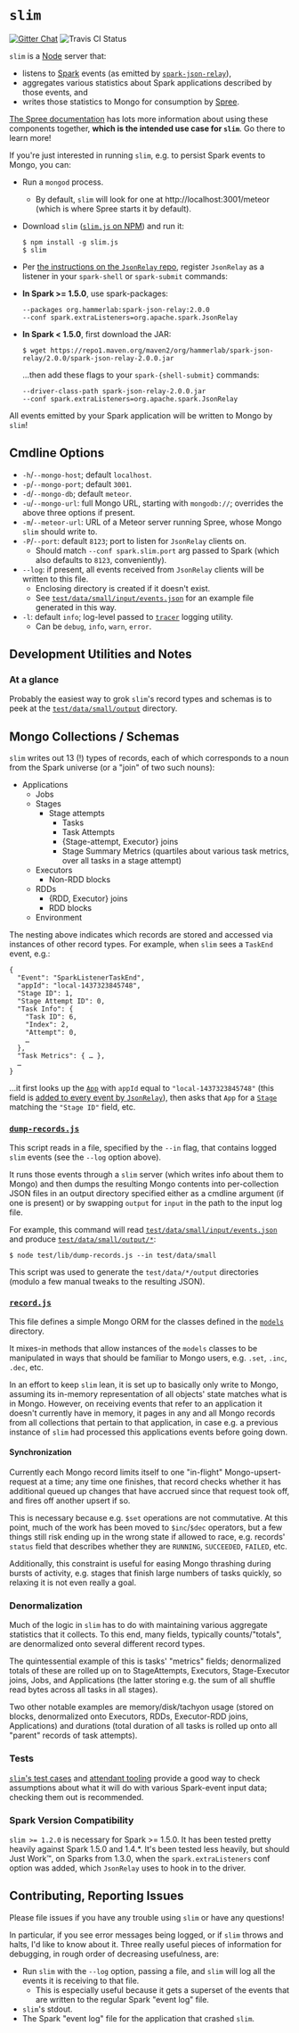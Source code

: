 # `slim`

[![Gitter Chat](http://img.shields.io/badge/chat-online-brightgreen.svg)](https://gitter.im/hammerlab/spree?utm_source=badge&utm_medium=badge&utm_campaign=pr-badge&utm_content=badge) ![Travis CI Status](https://travis-ci.org/hammerlab/slim.svg?branch=master)

`slim` is a [Node][] server that:

* listens to [Spark][] events (as emitted by [`spark-json-relay`][]), 
* aggregates various statistics about Spark applications described by those events, and 
* writes those statistics to Mongo for consumption by [Spree][].

[The Spree documentation][Spree] has lots more information about using these components together, **which is the intended use case for `slim`**. Go there to learn more!

If you're just interested in running `slim`, e.g. to persist Spark events to Mongo, you can:
* Run a `mongod` process.
  * By default, `slim` will look for one at http://localhost:3001/meteor (which is where Spree starts it by default).
* Download `slim` ([`slim.js` on NPM][slim.js]) and run it:

  ```
  $ npm install -g slim.js
  $ slim
  ```

* Per [the instructions on the  `JsonRelay` repo](https://github.com/hammerlab/spark-json-relay), register `JsonRelay` as a listener in your `spark-shell` or `spark-submit` commands:
 * **In Spark >= 1.5.0**, use spark-packages:

   ```
   --packages org.hammerlab:spark-json-relay:2.0.0
   --conf spark.extraListeners=org.apache.spark.JsonRelay
   ```
   
 * **In Spark < 1.5.0**, first download the JAR:

   ```
   $ wget https://repo1.maven.org/maven2/org/hammerlab/spark-json-relay/2.0.0/spark-json-relay-2.0.0.jar
   ```
    …then add these flags to your `spark-{shell-submit}` commands:
     ```
     --driver-class-path spark-json-relay-2.0.0.jar
     --conf spark.extraListeners=org.apache.spark.JsonRelay
     ```
   
All events emitted by your Spark application will be written to Mongo by `slim`!

## Cmdline Options
* `-h`/`--mongo-host`; default `localhost`.
* `-p`/`--mongo-port`; default `3001`.
* `-d`/`--mongo-db`; default `meteor`.
* `-u`/`--mongo-url`: full Mongo URL, starting with `mongodb://`; overrides the above three options if present.
* `-m`/`--meteor-url`: URL of a Meteor server running Spree, whose Mongo `slim` should write to.
* `-P`/`--port`: default `8123`; port to listen for `JsonRelay` clients on.
  * Should match `--conf spark.slim.port` arg passed to Spark (which also defaults to `8123`, conveniently).
* `--log`: if present, all events received from `JsonRelay` clients will be written to this file.
  * Enclosing directory is created if it doesn't exist.
  * See [`test/data/small/input/events.json`][] for an example file generated in this way.
* `-l`: default `info`; log-level passed to [`tracer`][] logging utility.
  * Can be `debug`, `info`, `warn`, `error`.

## Development Utilities and Notes

### At a glance
Probably the easiest way to grok `slim`'s record types and schemas is to peek at the [`test/data/small/output`][] directory.

## Mongo Collections / Schemas
`slim` writes out 13 (!) types of records, each of which corresponds to a noun from the Spark universe (or a "join" of two such nouns):

* Applications
  * Jobs
  * Stages
    * Stage attempts
      * Tasks
      * Task Attempts
      * {Stage-attempt, Executor} joins
      * Stage Summary Metrics (quartiles about various task metrics, over all tasks in a stage attempt)
  * Executors
    * Non-RDD blocks
  * RDDs
    * {RDD, Executor} joins
    * RDD blocks
  * Environment

The nesting above indicates which records are stored and accessed via instances of other record types. For example, when `slim` sees a `TaskEnd` event, e.g.:

```
{
  "Event": "SparkListenerTaskEnd",
  "appId": "local-1437323845748",
  "Stage ID": 1,
  "Stage Attempt ID": 0,
  "Task Info": {
    "Task ID": 6,
    "Index": 2,
    "Attempt": 0,
    …
  },
  "Task Metrics": { … },
  …
}
```

…it first looks up the [`App`][] with `appId` equal to `"local-1437323845748"` (this field is [added to every event by `JsonRelay`](https://github.com/hammerlab/spark-json-relay/blob/abfea947334a6185cfd43e64a552806094c4c584/client/src/main/scala/org/apache/spark/JsonRelay.scala#L61)), then asks that `App` for a [`Stage`][] matching the `"Stage ID"` field, etc.

### [`dump-records.js`][]
This script reads in a file, specified by the `--in` flag, that contains logged `slim` events (see the `--log` option above).

It runs those events through a `slim` server (which writes info about them to Mongo) and then dumps the resulting Mongo contents into per-collection JSON files in an output directory specified either as a cmdline argument (if one is present) or by swapping `output` for `input` in the path to the input log file.

For example, this command will read [`test/data/small/input/events.json`][] and produce [`test/data/small/output/*`][`test/data/small/output`]:
```
$ node test/lib/dump-records.js --in test/data/small
```

This script was used to generate the `test/data/*/output` directories (modulo a few manual tweaks to the resulting JSON).

### [`record.js`][]
This file defines a simple Mongo ORM for the classes defined in the [`models`][] directory. 

It mixes-in methods that allow instances of the `models` classes to be manipulated in ways that should be familiar to Mongo users, e.g. `.set`, `.inc`, `.dec`, etc.

In an effort to keep `slim` lean, it is set up to basically only write to Mongo, assuming its in-memory representation of all objects' state matches what is in Mongo. However, on receiving events that refer to an application it doesn't currently have in memory, it pages in any and all Mongo records from all collections that pertain to that application, in case e.g. a previous instance of `slim` had processed this applications events before going down.

#### Synchronization
Currently each Mongo record limits itself to one "in-flight" Mongo-upsert-request at a time; any time one finishes, that record checks whether it has additional queued up changes that have accrued since that request took off, and fires off another upsert if so. 

This is necessary because e.g. `$set` operations are not commutative. At this point, much of the work has been moved to `$inc`/`$dec` operators, but a few things still risk ending up in the wrong state if allowed to race, e.g. records' `status` field that describes whether they are `RUNNING`, `SUCCEEDED`, `FAILED`, etc.

Additionally, this constraint is useful for easing Mongo thrashing during bursts of activity, e.g. stages that finish large numbers of tasks quickly, so relaxing it is not even really a goal.

### Denormalization
Much of the logic in `slim` has to do with maintaining various aggregate statistics that it collects. To this end, many fields, typically counts/"totals", are denormalized onto several different record types.

The quintessential example of this is tasks' "metrics" fields; denormalized totals of these are rolled up on to StageAttempts, Executors, Stage-Executor joins, Jobs, and Applications (the latter storing e.g. the sum of all shuffle read bytes across all tasks in all stages).

Two other notable examples are memory/disk/tachyon usage (stored on blocks, denormalized onto Executors, RDDs, Executor-RDD joins, Applications) and durations (total duration of all tasks is rolled up onto all "parent" records of task attempts).

### Tests

[`slim`'s test cases](https://github.com/hammerlab/slim/tree/69307377f9f5f8534e5385b530fd60be3be48e5d/test/data) and [attendant tooling](https://github.com/hammerlab/slim/tree/69307377f9f5f8534e5385b530fd60be3be48e5d/test/lib) provide a good way to check assumptions about what it will do with various Spark-event input data; checking them out is recommended.

### Spark Version Compatibility
`slim >= 1.2.0` is necessary for Spark >= 1.5.0. It has been tested pretty heavily against Spark 1.5.0 and 1.4.*. It's been tested less heavily, but should Just Work™, on Sparks from 1.3.0, when the `spark.extraListeners` conf option was added, which `JsonRelay` uses to hook in to the driver.

## Contributing, Reporting Issues

Please file issues if you have any trouble using `slim` or have any questions!

In particular, if you see error messages being logged, or if `slim` throws and halts, I'd like to know about it. Three really useful pieces of information for debugging, in rough order of decreasing usefulness, are:

* Run `slim` with the `--log` option, passing a file, and `slim` will log all the events it is receiving to that file. 
  * This is especially useful because it gets a superset of the events that are written to the regular Spark "event log" file.
* `slim`'s stdout.
* The Spark "event log" file for the application that crashed `slim`.

[Node]: https://nodejs.org/
[Spark]: https://spark.apache.org/
[`spark-json-relay`]: https://github.com/hammerlab/spark-json-relay
[Spree]: https://github.com/hammerlab/spree
[`JsonRelay`]: https://github.com/hammerlab/spark-json-relay/blob/abfea947334a6185cfd43e64a552806094c4c584/client/src/main/scala/org/apache/spark/JsonRelay.scala
[`tracer`]: https://github.com/baryon/tracer
[`dump-records.js`]: https://github.com/hammerlab/slim/blob/69307377f9f5f8534e5385b530fd60be3be48e5d/test/lib/dump-records.js
[`test/data/small/input/events.json`]: https://github.com/hammerlab/slim/blob/69307377f9f5f8534e5385b530fd60be3be48e5d/test/data/small/input/events.json
[`App`]: https://github.com/hammerlab/slim/blob/69307377f9f5f8534e5385b530fd60be3be48e5d/models/app.js#L19
[`Stage`]: https://github.com/hammerlab/slim/blob/69307377f9f5f8534e5385b530fd60be3be48e5d/models/stage.js
[`test/data/small/output`]: https://github.com/hammerlab/slim/tree/69307377f9f5f8534e5385b530fd60be3be48e5d/test/data/small/output
[`record.js`]: https://github.com/hammerlab/slim/blob/69307377f9f5f8534e5385b530fd60be3be48e5d/mongo/record.js
[`models`]: https://github.com/hammerlab/slim/tree/69307377f9f5f8534e5385b530fd60be3be48e5d/models
[slim.js]: https://www.npmjs.com/package/slim.js
